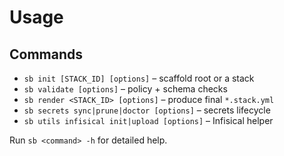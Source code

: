 # Usage

## Commands
- `sb init [STACK_ID] [options]` – scaffold root or a stack
- `sb validate [options]` – policy + schema checks
- `sb render <STACK_ID> [options]` – produce final `*.stack.yml`
- `sb secrets sync|prune|doctor [options]` – secrets lifecycle
- `sb utils infisical init|upload [options]` – Infisical helper

Run `sb <command> -h` for detailed help.
